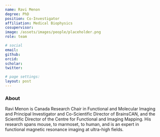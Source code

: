 ```yaml
---
name: Ravi Menon
degree: PhD
position: Co-Investigator
affiliation: Medical Biophysics
cosupervisor:
image: /assets/images/people/placeholder.png
role: team

# social
email: 
github: 
orcid: 
scholar: 
twitter: 

# page settings:
layout: post
---
```


### About

Ravi Menon is Canada Research Chair in Functional and Molecular Imaging and Principal Investigator and Co-Scientific Director of BrainsCAN, and the Scientific Director of the Centre for Functional and Imaging Mapping. His research spans mouse, to marmoset, to human, and is an expert in functional magnetic resonance imaging at ultra-high fields.